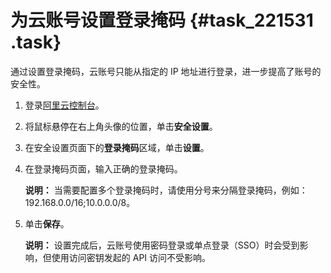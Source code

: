 # 为云账号设置登录掩码 {#task_221531 .task}

通过设置登录掩码，云账号只能从指定的 IP 地址进行登录，进一步提高了账号的安全性。

1.  登录[阿里云控制台](https://homenew.console.aliyun.com/)。
2.  将鼠标悬停在右上角头像的位置，单击**安全设置**。
3.  在安全设置页面下的**登录掩码**区域，单击**设置**。
4.  在登录掩码页面，输入正确的登录掩码。 

    **说明：** 当需要配置多个登录掩码时，请使用分号来分隔登录掩码，例如：192.168.0.0/16;10.0.0.0/8。

5.  单击**保存**。 

    **说明：** 设置完成后，云账号使用密码登录或单点登录（SSO）时会受到影响，但使用访问密钥发起的 API 访问不受影响。



